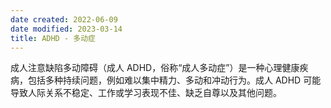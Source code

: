 ```yaml
---
date created: 2022-06-09
date modified: 2023-03-14
title: ADHD - 多动症
---
```


成人注意缺陷多动障碍（成人 ADHD，俗称“成人多动症”）是一种心理健康疾病，包括多种持续问题，例如难以集中精力、多动和冲动行为。成人 ADHD 可能导致人际关系不稳定、工作或学习表现不佳、缺乏自尊以及其他问题。
